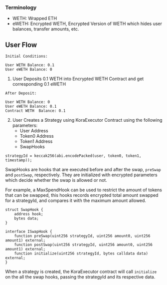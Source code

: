 ### Terminology

- WETH: Wrapped ETH
- eWETH: Encrypted WETH, Encrypted Version of WETH which hides user balances, transfer amounts, etc.

## User Flow

```
Initial Conditions:

User WETH Balance: 0.1
User eWETH Balance: 0
```

1. User Deposits 0.1 WETH into Encrypted WETH Contract and get corresponding 0.1 eWETH

```
After Deposit:

User WETH Balance: 0
User eWETH Balance: 0.1
Contract WETH  Balance: 0.1
```

2. User Creates a Strategy using KoraExecutor Contract using the following parameters:
   - User Address
   - Token0 Address
   - Token1 Address
   - SwapHooks

```solidity
strategyId = keccak256(abi.encodePacked(user, token0, token1, timestamp));
```

SwapHooks are hooks that are executed before and after the swap, `preSwap` and `postSwap`, respectively. They are initialized with encrypted parameters which decide whether the swap is allowed or not.

For example, a MaxSpendHook can be used to restrict the amount of tokens that can be swapped, this hooks records encrypted total amount swapped for a strategyId, and compares it with the maximum amount allowed.

```solidity
struct SwapHook {
    address hook;
    bytes data;
}

interface ISwapHook {
    function preSwap(uint256 strategyId, uint256 amount0, uint256 amount1) external;
    function postSwap(uint256 strategyId, uint256 amount0, uint256 amount1) external;
    function initialize(uint256 strategyId, bytes calldata data) external;
}
```

When a strategy is created, the KoraExecutor contract will call `initialize` on the all the swap hooks, passing the strategyId and its respective data.